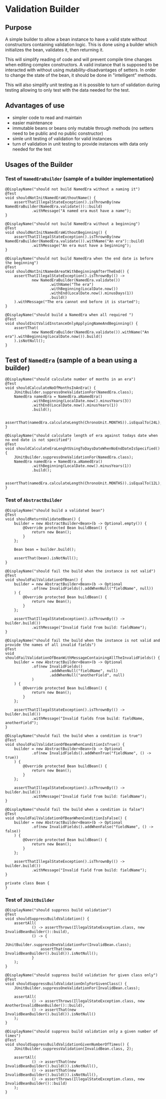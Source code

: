# Validation Builder

## Purpose

A simple builder to allow a bean instance to have a valid state without constructors containing validation logic. This is
done using a builder which initializes the bean, validates it, then returning it.

This will simplify reading of code and will prevent compile time changes when editing complex constructors. A valid
instance that is supposed to be interacted with without using mutability-disadvantages of setters. In order to change the
state of the bean, it should be done in "intelligent" methods.

This will also simplify unit testing as it is possible to turn of validation during testing allowing to only test with
the data needed for the test.

## Advantages of use

* simpler code to read and maintain
* easier maintenance
* immutable beans or beans only mutable through methods (no setters need to be public and no public constructor)
* simle unit testing of validation for valid instances
* turn of validation in unit testing to provide instances with data only needed for the test

## Usages of the Builder

### Test of `NamedEraBuilder` (sample of a builder implementation)

    @DisplayName("should not build NamedEra without a naming it")
    @Test
    void shouldNotInitNamedEraWithoutName() {
        assertThatIllegalStateException().isThrownBy(new NamedEraBuilder(NamedEra.validate())::build)
                .withMessage("A named era must have a name");
    }

    @DisplayName("should not build NamedEra without a beginning")
    @Test
    void shouldNotInitNamedEraWithoutBeginning() {
        assertThatIllegalStateException().isThrownBy(new NamedEraBuilder(NamedEra.validate()).withName("An era")::build)
                .withMessage("An era must have a beginning");
    }

    @DisplayName("should not build NamedEra when the end date is before the beginning")
    @Test
    void shouldNotInitNamedAreatWithBeginningAfterTheEnd() {
        assertThatIllegalStateException().isThrownBy(() ->
                new NamedEraBuilder(NamedEra.validate())
                        .withName("The era")
                        .withBeginning(LocalDate.now())
                        .withEnd(LocalDate.now().minusDays(1))
                        .build()
        ).withMessage("The era cannot end before it is started");
    }

    @DisplayName("should build a NamedEra when all required ")
    @Test
    void shouldInitValidInstanceOnlyApplyingNameAndBeginning() {
        assertThat(
                new NamedEraBuilder(NamedEra.validate()).withName("An era").withBeginning(LocalDate.now()).build()
        ).isNotNull();
    }


## Test of `NamedEra` (sample of a bean using a builder)

    @DisplayName("should calculate number of months in an era")
    @Test
    void shouldCalculateNoOfMonthsInAnEra() {
        JUnitBuilder.suppressOneValidationFor(NamedEra.class);
        NamedEra namedEra = NamedEra.aNamedEra()
                .withBeginning(LocalDate.now().minusYears(3))
                .withEnd(LocalDate.now().minusYears(1))
                .build();

        assertThat(namedEra.calculateLength(ChronoUnit.MONTHS)).isEqualTo(24L);
    }

    @DisplayName("should calculate length of era against todays date when no end date is not specified")
    @Test
    void shouldCalculateEraLenghtUsingToDaysDateWhenNoEndDateIsSpecified() {
        JUnitBuilder.suppressOneValidationFor(NamedEra.class);
        NamedEra namedEra = NamedEra.aNamedEra()
                .withBeginning(LocalDate.now().minusYears(1))
                .build();

        assertThat(namedEra.calculateLength(ChronoUnit.MONTHS)).isEqualTo(12L);
    }


### Test of `AbstractBuilder`

    @DisplayName("should build a validated bean")
    @Test
    void shouldReturnValidatedBean() {
        builder = new AbstractBuilder<Bean>(b -> Optional.empty()) {
            @Override protected Bean buildBean() {
                return new Bean();
            }
        };

        Bean bean = builder.build();

        assertThat(bean).isNotNull();
    }

    @DisplayName("should fail the build when the instance is not valid")
    @Test
    void shouldFailValidationOfBean() {
        builder = new AbstractBuilder<Bean>(b -> Optional
                .of(new InvalidFields().addWhenNull("fieldName", null))
        ) {
            @Override protected Bean buildBean() {
                return new Bean();
            }
        };

        assertThatIllegalStateException().isThrownBy(() -> builder.build())
                .withMessage("Invalid field from build: fieldName");
    }

    @DisplayName("should fail the build when the instance is not valid and provide the names of all invalid fields")
    @Test
    void shouldFailValidationOfBeanWithMessageContainingAllTheInvalidFields() {
        builder = new AbstractBuilder<Bean>(b -> Optional
                .of(new InvalidFields()
                        .addWhenNull("fieldName", null)
                        .addWhenNull("anotherField", null)
                )
        ) {
            @Override protected Bean buildBean() {
                return new Bean();
            }
        };

        assertThatIllegalStateException().isThrownBy(() -> builder.build())
                .withMessage("Invalid fields from build: fieldName, anotherField");
    }

    @DisplayName("should fail the build when a condition is true")
    @Test
    void shouldFailValidationOfBeanWhenConditionIsTrue() {
        builder = new AbstractBuilder<Bean>(b -> Optional
                .of(new InvalidFields().addWhenTrue("fieldName", () -> true))
        ) {
            @Override protected Bean buildBean() {
                return new Bean();
            }
        };

        assertThatIllegalStateException().isThrownBy(() -> builder.build())
                .withMessage("Invalid field from build: fieldName");
    }

    @DisplayName("should fail the build when a condition is false")
    @Test
    void shouldFailValidationOfBeanWhenConditionIsFalse() {
        builder = new AbstractBuilder<Bean>(b -> Optional
                .of(new InvalidFields().addWhenFalse("fieldName", () -> false))
        ) {
            @Override protected Bean buildBean() {
                return new Bean();
            }
        };

        assertThatIllegalStateException().isThrownBy(() -> builder.build())
                .withMessage("Invalid field from build: fieldName");
    }

    private class Bean {
    }

###  Test of `JUnitBuilder`

    @DisplayName("should suppress build validation")
    @Test
    void shouldSuppressBuildValidation() {
        assertAll(
                () -> assertThrows(IllegalStateException.class, new InvalidBeanBuilder()::build),
                () -> {
                    JUnitBuilder.suppressOneValidationFor(InvalidBean.class);
                    assertThat(new InvalidBeanBuilder().build()).isNotNull();
                }
        );
    }

    @DisplayName("should suppress build validation for given class only")
    @Test
    void shouldSuppressBuildValidationOnlyForGivenClass() {
        JUnitBuilder.suppressOneValidationFor(InvalidBean.class);

        assertAll(
                () -> assertThrows(IllegalStateException.class, new AnotherInvalidBeanBuilder()::build),
                () -> assertThat(new InvalidBeanBuilder().build()).isNotNull()
        );
    }

    @DisplayName("should suppress build validation only a given number of times")
    @Test
    void shouldSuppressBuildValidationGivenNumberOfTimes() {
        JUnitBuilder.suppressValidation(InvalidBean.class, 2);

        assertAll(
                () -> assertThat(new InvalidBeanBuilder().build()).isNotNull(),
                () -> assertThat(new InvalidBeanBuilder().build()).isNotNull(),
                () -> assertThrows(IllegalStateException.class, new InvalidBeanBuilder()::build)
        );
    }
